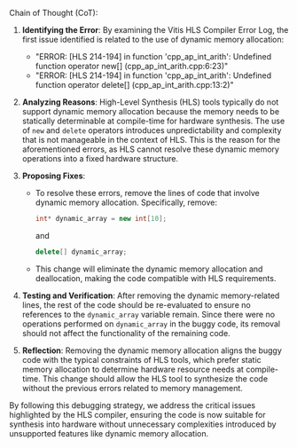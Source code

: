 Chain of Thought (CoT):

1. **Identifying the Error**: By examining the Vitis HLS Compiler Error Log, the first issue identified is related to the use of dynamic memory allocation:
   - "ERROR: [HLS 214-194] in function 'cpp_ap_int_arith': Undefined function operator new[] (cpp_ap_int_arith.cpp:6:23)"
   - "ERROR: [HLS 214-194] in function 'cpp_ap_int_arith': Undefined function operator delete[] (cpp_ap_int_arith.cpp:13:2)"

2. **Analyzing Reasons**: High-Level Synthesis (HLS) tools typically do not support dynamic memory allocation because the memory needs to be statically determinable at compile-time for hardware synthesis. The use of `new` and `delete` operators introduces unpredictability and complexity that is not manageable in the context of HLS. This is the reason for the aforementioned errors, as HLS cannot resolve these dynamic memory operations into a fixed hardware structure.

3. **Proposing Fixes**: 
   - To resolve these errors, remove the lines of code that involve dynamic memory allocation. Specifically, remove:
     ```cpp
     int* dynamic_array = new int[10];
     ```
     and
     ```cpp
     delete[] dynamic_array;
     ```
   - This change will eliminate the dynamic memory allocation and deallocation, making the code compatible with HLS requirements.

4. **Testing and Verification**: After removing the dynamic memory-related lines, the rest of the code should be re-evaluated to ensure no references to the `dynamic_array` variable remain. Since there were no operations performed on `dynamic_array` in the buggy code, its removal should not affect the functionality of the remaining code.

5. **Reflection**: Removing the dynamic memory allocation aligns the buggy code with the typical constraints of HLS tools, which prefer static memory allocation to determine hardware resource needs at compile-time. This change should allow the HLS tool to synthesize the code without the previous errors related to memory management.

By following this debugging strategy, we address the critical issues highlighted by the HLS compiler, ensuring the code is now suitable for synthesis into hardware without unnecessary complexities introduced by unsupported features like dynamic memory allocation.